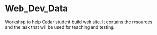 # Web_Dev_Data
Workshop to help Cedar student build web site. It contains the resources and the task that will be used for teaching and testing.
